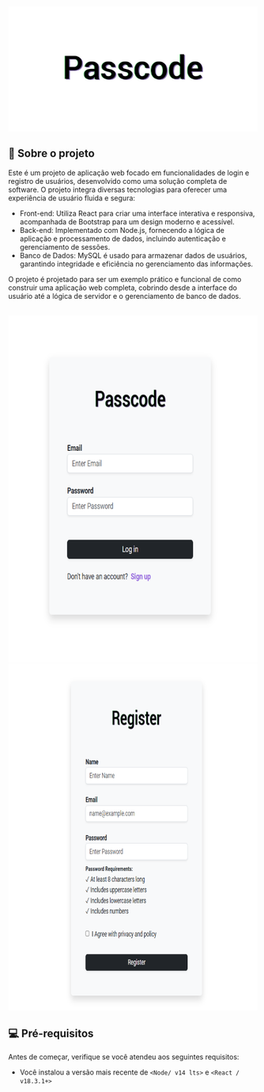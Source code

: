<img src='./frontend/src/assets/Logo.png'>

## 📄 Sobre o projeto

Este é um projeto de aplicação web focado em funcionalidades de login e registro de usuários, desenvolvido como uma solução completa de software. O projeto integra diversas tecnologias para oferecer uma experiência de usuário fluida e segura:

- Front-end: Utiliza React para criar uma interface interativa e responsiva, acompanhada de Bootstrap para um design moderno e acessível. <br />
- Back-end: Implementado com Node.js, fornecendo a lógica de aplicação e processamento de dados, incluindo autenticação e gerenciamento de sessões.<br />
- Banco de Dados: MySQL é usado para armazenar dados de usuários, garantindo integridade e eficiência no gerenciamento das informações.<br />

O projeto é projetado para ser um exemplo prático e funcional de como construir uma aplicação web completa, cobrindo desde a interface do usuário até a lógica de servidor e o gerenciamento de banco de dados.<br />

<br/>


  <img src='./frontend/src/assets/login_passcode.png' alt='Login Passcode' height='700' />
  <img src='./frontend/src/assets/register_passcode.png' alt='Register Passcode' height='700' />


## 💻 Pré-requisitos

Antes de começar, verifique se você atendeu aos seguintes requisitos:

<!---Estes são apenas requisitos de exemplo. Adicionar, duplicar ou remover conforme necessário--->

- Você instalou a versão mais recente de `<Node/ v14 lts>` e `<React / v18.3.1+>`

<br/>
